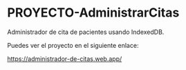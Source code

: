 # PROYECTO-AdministrarCitas

Administrador de cita de pacientes usando IndexedDB.

Puedes ver el proyecto en el siguiente enlace:

https://administrador-de-citas.web.app/
